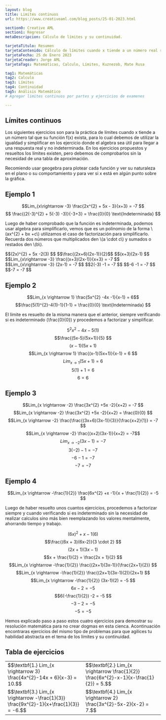 ```yaml
---
layout: blog
title: Limites continuos
url: https://www.creativeaml.com/blog_posts/25-01-2023.html

section0: Creative AML
section1: Regresar
metaDescripcion: Cálculo de límites y su continuidad.

tarjetaTitulo: Resumen
tarjetaContenido: Cálculo de límites cuando x tiende a un número real sobre su función f(x), cuando es evaluada y no es indeterminada.
tarjetaFecha: 25 de Enero 2023
tarjetaCreador: Jorge AML
tarjetaTags: Matemáticas, Calculo, Límites, Kuznezob, Mate Rusa 

tag1: Matemáticas
tag2: Calculo
tag3: Límites
tag4: Continuidad
tag5: Análisis Matemático
# Agregar limites continuos por partes y ejercicios de examenes

---
```

<h2>Límites continuos</h2>
<div>
    <p>Los siguientes ejercicios son para la práctica de límites cuando x tiende a un número tal que su función f(x) exista, para lo cual debemos de utilizar la igualdad y simplificar en los ejercicio donde el algebra sea útil para llegar a una respuesta real y no indeterminada. En los ejercicios propuestos y resueltos los límites existen, pero debemos de comprobarlos sin la necesidad de una tabla de aproximación.</p>
    <p>Recomiendo usar geogebra para plotear cada función y ver su naturaleza en el plano o su comportamiento y para ver si x está en algún punto sobre la gráfica.</p>
</div>

<h2>Ejemplo 1</h2>
<div class="latex">

$$Lim_{x\rightarrow -3} \frac{2x^{2} + 5x - 3}{x+3} = -7 $$
    $$ \frac{(2(-3)^{2} + 5(-3) -3)}{-3+3} = \frac{0}{0}  \text{Indeterminada} $$
<p>Luego de haber comprobado que la función es indeterminada, podemos usar algebra para simplificarlo, vemos que es un polinomio de la forma \(ax^{2} + bx +c\) utilizamos el caso de factorización para simplificarlo. Recuerda dos números que multiplicados den \(a \cdot c\) y sumados o restados den \(b\).</p>
    $$(2x)^{2} + 5x -2(3) $$ $$\frac{(2x+6)(2x-1)}{2}$$ $$(x+3)(2x-1) $$
    $$Lim_{x\rightarrow -3} \frac{(x+3)(2x-1)}{x+3} = -7 $$
    $$Lim_{x\rightarrow -3} (2x-1) = -7 $$
    $$2(-3) -1 = -7 $$
    $$-6 -1 = -7 $$
    $$-7 = -7 $$
</div>
<h2>Ejemplo 2</h2>
<div class="latex">

$$Lim_{x \rightarrow 1} \frac{5x^{2} -4x -1}{x-1} = 6$$
    $$\frac{5(1)^{2}-4(1)-1}{1-1} = \frac{0}{0} \text{Indeterminada} $$
    <p>El límite es resuelto de la misma manera que el anterior, siempre verificando si es indeterminado \(\frac{0}{0}\) y procedemos a factorizar y simplificar.</p>
    $$5^{2}x^{2} -4x- 5(1) $$
    $$\frac{(5x-5)(5x+1)}{5} $$
    $$(x-1)(5x+1) $$
    $$Lim_{x \rightarrow 1} \frac{(x-1)(5x+1)}{x-1} = 6 $$
    $$Lim_{x \rightarrow 1} (5x+1) = 6 $$
    $$5(1) + 1 = 6 $$
    $$6 = 6 $$
</div>
<h2>Ejemplo 3</h2>
<div class="latex">

$$Lim_{x \rightarrow -2} \frac{3x^{2} +5x -2}{x+2} = -7 $$
    $$Lim_{x \rightarrow -2} \frac{3x^{2} +5x -2}{x+2} = \frac{0}{0} $$
    $$Lim_{x \rightarrow -2} \frac{\frac{(3x+6)(3x-1)}{3}}{\frac{x+2}{1}} = -7 $$
    $$Lim_{x \rightarrow -2} \frac{(x+2)(3x-1)}{x+2} = -7$$
    $$Lim_{x \rightarrow -2} (3x-1) = -7$$
    $$3(-2) -1 = -7$$
    $$-6 -1 = -7 $$
    $$-7 = -7 $$
</div>
<h2>Ejemplo 4</h2>
<div class="latex">

$$Lim_{x \rightarrow -\frac{1}{2}} \frac{6x^{2} +x -1}{x + \frac{1}{2}} = -5 $$
    <p>Luego de haber resuelto unos cuantos ejercicios, procedemos a factorizar siempre y cuando verificando si es indeterminado sin la necesidad de realizar calculos sino más bien reemplazando los valores mentalmente, ahorrando tiempo y trabajo.</p>
    $$(6x)^{2} +x -1(6)  $$
    $$\frac{(6x + 3)(6x-2)}{3 \cdot 2} $$
    $$(2x+1)(3x-1) $$
    $$x + \frac{1}{2} = \frac{2x + 1}{2} $$
    $$Lim_{x \rightarrow -\frac{1}{2}} \frac{(2x+1)(3x-1)}{\frac{2x+1}{2}} $$
    $$Lim_{x \rightarrow -\frac{1}{2}} \frac{(2x+1)(3x-1)(2)}{2x+1} $$
    $$Lim_{x \rightarrow -\frac{1}{2}} (3x-1)(2) = -5 $$
    $$6x-2 = -5 $$
    $$6(-\frac{1}{2}) -2 = -5 $$
    $$-3-2 = -5 $$
    $$-5 = -5 $$
</div>
<p>Hemos explicado paso a paso estos cuatro ejercicios para demostrar su resolución matemática para no crear dogmas en esta cienca. Acontinuación encontraras ejercicios del mismo tipo de problemas para que agilices tu habilidad abstracta en el tema de los límites y su continuidad.</p>
<div>
<h2>Tabla de ejercicios</h2>
<table class="l-table">
    <tr>
        <td>$$\textbf{1.} Lim_{x \rightarrow 3} \frac{4x^{2}-14x + 6}{x-3} = 10.$$</td>
        <td>$$\textbf{2.} Lim_{x \rightarrow \frac{1}{2}} \frac{6x^{2}-x-1}{x-\frac{1}{2}} = 5.$$</td>
    </tr>
    <tr>
        <td>$$\textbf{3.} Lim_{x \rightarrow -\frac{1}{3}} \frac{9x^{2}-1}{x+\frac{1}{3}} = -6.$$</td>
        <td>$$\textbf{4.} Lim_{x \rightarrow 2} \frac{3x^{2}-5x-2}{x-2} = 7.$$</td>
    </tr>
</table>
</div>
